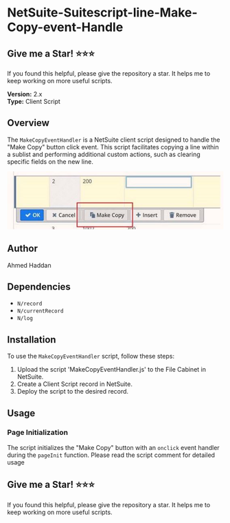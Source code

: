 # NetSuite-Suitescript-line-Make-Copy-event-Handle

## Give me a Star! ⭐⭐⭐
If you found this helpful, please give the repository a star. It helps me to keep working on more useful scripts.


**Version:** 2.x  
**Type:** Client Script

## Overview

The `MakeCopyEventHandler` is a NetSuite client script designed to handle the "Make Copy" button click event. This script facilitates copying a line within a sublist and performing additional custom actions, such as clearing specific fields on the new line.

![NetSuite Script Example](makecopy.jpg)

## Author

Ahmed Haddan

## Dependencies

- `N/record`
- `N/currentRecord`
- `N/log`

## Installation

To use the `MakeCopyEventHandler` script, follow these steps:

1. Upload the script 'MakeCopyEventHandler.js' to the File Cabinet in NetSuite.
2. Create a Client Script record in NetSuite.
3. Deploy the script to the desired record.

## Usage

### Page Initialization

The script initializes the "Make Copy" button with an `onclick` event handler during the `pageInit` function. 
Please read the script comment for detailed usage 

## Give me a Star! ⭐⭐⭐
If you found this helpful, please give the repository a star. It helps me to keep working on more useful scripts.
